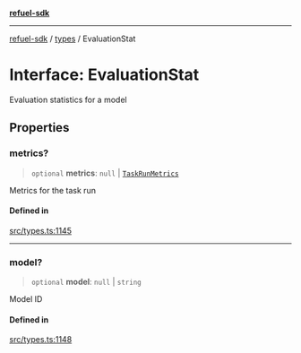 [**refuel-sdk**](../../README.md)

***

[refuel-sdk](../../modules.md) / [types](../README.md) / EvaluationStat

# Interface: EvaluationStat

Evaluation statistics for a model

## Properties

### metrics?

> `optional` **metrics**: `null` \| [`TaskRunMetrics`](TaskRunMetrics.md)

Metrics for the task run

#### Defined in

[src/types.ts:1145](https://github.com/refuel-ai/refuel-sdk/blob/240c3e68ab946b6c24b6f2eafb12779c24332cdb/src/types.ts#L1145)

***

### model?

> `optional` **model**: `null` \| `string`

Model ID

#### Defined in

[src/types.ts:1148](https://github.com/refuel-ai/refuel-sdk/blob/240c3e68ab946b6c24b6f2eafb12779c24332cdb/src/types.ts#L1148)
